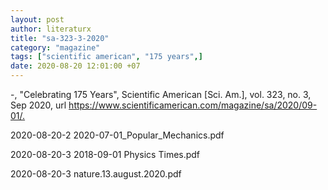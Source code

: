 ```yaml
---
layout: post
author: literaturx
title: "sa-323-3-2020"
category: "magazine"
tags: ["scientific american", "175 years",]
date: 2020-08-20 12:01:00 +07
---
```


-, "Celebrating 175 Years", Scientific American [Sci. Am.], vol. 323, no. 3, Sep 2020, url <https://www.scientificamerican.com/magazine/sa/2020/09-01/>[.](https://drive.google.com/file/d/16I0_oiO03-nELGXSJwrbIXZpmu5sk-Na/view?usp=sharing)

2020-08-20-2
2020-07-01_Popular_Mechanics.pdf

2020-08-20-3
2018-09-01 Physics Times.pdf

2020-08-20-3
nature.13.august.2020.pdf